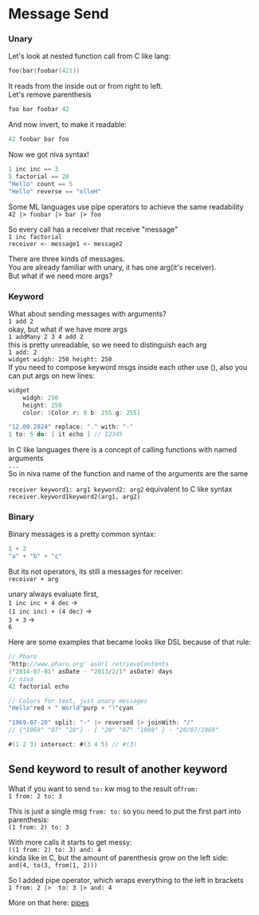 # Message Send


### Unary


Let's look at nested function call from C like lang:
```C
foo(bar(foobar(42)))
```

It reads from the inside out or from right to left.  
Let's remove parenthesis
```C
foo bar foobar 42 
```
And now invert, to make it readable:
```Scala
42 foobar bar foo
```



Now we got niva syntax!
```Scala
1 inc inc == 3
5 factorial == 20
"Hello" count == 5
"Hello" reverse == "olleH"
```

Some ML languages use pipe operators to achieve the same readability  
`42 |> foobar |> bar |> foo`


So every call has a receiver that receive "message"  
`1 inc factorial`  
`receiver <- message1 <- message2`

There are three kinds of messages.  
You are already familiar with unary, it has one arg(it's receiver).  
But what if we need more args?

### Keyword


What about sending messages with arguments?   
`1 add 2`  
okay, but what if we have more args  
`1 addMany 2 3 4 add 2`  
this is pretty unreadable, so we need to distinguish each arg  
`1 add: 2`  
`widget widgh: 250 height: 250`  
If you need to compose keyword msgs inside each other use (), also you can put args on new lines:   
```Scala
widget 
    widgh: 250 
    height: 250
    color: (Color r: 0 b: 255 g: 255)
```

```C
"12.09.2024" replace: "." with: "-"
1 to: 5 do: [ it echo ] // 12345
```
In C like languages there is a concept of calling functions with named arguments  
`...`  
So in niva name of the function and name of the arguments are the same

`receiver keyword1: arg1 keyword2: arg2`
equivalent to C like syntax
`receiver.keyword1keyword2(arg1, arg2)`

### Binary
Binary messages is a pretty common syntax:
```Scala
1 + 2
"a" + "b" + "c"
```
But its not operators, its still a messages for receiver:  
`receiver + arg`

unary always evaluate first,  
`1 inc inc + 4 dec` ->    
`(1 inc inc) + (4 dec)` ->    
`3 + 3` ->  
`6`

Here are some examples that became looks like DSL because of that rule:
```Scala
// Pharo
'http://www.pharo.org' asUrl retrieveContents
('2014-07-01' asDate - '2013/2/1' asDate) days
// niva
42 factorial echo

// Colors for text, just unary messages
"Hello"red + " World"purp + "!"cyan 

"1969-07-20" split: "-" |> reversed |> joinWith: "/"
// {"1969" "07" "20"} - { "20" "07" "1969" } - "20/07/1969"

#(1 2 3) intersect: #(3 4 5) // #(3)
```

## Send keyword to result of another keyword  
What if you want to send `to:` kw msg to the result of`from:`  
`1 from: 2 to: 3`  

This is just a single msg `from: to:` so you need to put the first part into parenthesis:  
`(1 from: 2) to: 3`  

With more calls it starts to get messy:  
`((1 from: 2) to: 3) and: 4`  
kinda like in C, but the amount of parenthesis grow on the left side:  
`and(4, to(3, from(1, 2)))`   

So I added pipe operator, which wraps everything to the left in brackets  
`1 from: 2 |>  to: 3 |> and: 4`  

More on that here: [pipes](Pipes-and-Cascades.md)